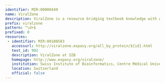 ```yaml
---
identifier: MIR:00000449
name: ViralZone
description: ViralZone is a resource bridging textbook knowledge with genomic and proteomic sequences. It provides fact sheets on all known virus families/genera with easy access to sequence data. A selection of reference strains (RefStrain) provides annotated standards to circumvent the exponential increase of virus sequences. Moreover ViralZone offers a complete set of detailed and accurate virion pictures.
prefix: viralzone
pattern: ^\d+$
prefixed: 0
resources:
 - identifier: MIR:00100583
   accessurl: http://viralzone.expasy.org/all_by_protein/${id}.html
   test_id: 992
   description: ViralZone at SIB
   homepage: http://www.expasy.org/viralzone/
   institution: Swiss Institute of Bioinformatics, Centre Médical Universitaire, Geneva
   location: Switzerland
   official: false
---
```

